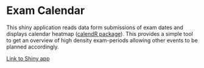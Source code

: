 # Exam Calendar

This shiny application reads data form submissions of exam dates and displays calendar heatmap ([calendR package](https://github.com/R-CoderDotCom/calendR)). This provides a simple tool to get an overview of high density exam-periods allowing other events to be planned accordingly.

[Link to Shiny app](https://e1uvw9-alban-laus.shinyapps.io/Shiny_sheets/)
 
